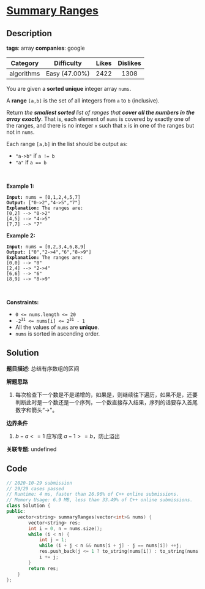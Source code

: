 # [Summary Ranges](https://leetcode.com/problems/summary-ranges/description/)

## Description

**tags**: array
**companies**: google

|  Category  |  Difficulty   | Likes | Dislikes |
| :--------: | :-----------: | :---: | :------: |
| algorithms | Easy (47.00%) | 2422  |   1308   |

<p>You are given a <strong>sorted unique</strong> integer array <code>nums</code>.</p>

<p>A <strong>range</strong> <code>[a,b]</code> is the set of all integers from <code>a</code> to <code>b</code> (inclusive).</p>

<p>Return <em>the <strong>smallest sorted</strong> list of ranges that <strong>cover all the numbers in the array exactly</strong></em>. That is, each element of <code>nums</code> is covered by exactly one of the ranges, and there is no integer <code>x</code> such that <code>x</code> is in one of the ranges but not in <code>nums</code>.</p>

<p>Each range <code>[a,b]</code> in the list should be output as:</p>

<ul>
  <li><code>&quot;a-&gt;b&quot;</code> if <code>a != b</code></li>
  <li><code>&quot;a&quot;</code> if <code>a == b</code></li>
</ul>

<p>&nbsp;</p>
<p><strong class="example">Example 1:</strong></p>

<pre><code><strong>Input:</strong> nums = [0,1,2,4,5,7]
<strong>Output:</strong> [&quot;0-&gt;2&quot;,&quot;4-&gt;5&quot;,&quot;7&quot;]
<strong>Explanation:</strong> The ranges are:
[0,2] --&gt; &quot;0-&gt;2&quot;
[4,5] --&gt; &quot;4-&gt;5&quot;
[7,7] --&gt; &quot;7&quot;</code></pre>

<p><strong class="example">Example 2:</strong></p>

<pre><code><strong>Input:</strong> nums = [0,2,3,4,6,8,9]
<strong>Output:</strong> [&quot;0&quot;,&quot;2-&gt;4&quot;,&quot;6&quot;,&quot;8-&gt;9&quot;]
<strong>Explanation:</strong> The ranges are:
[0,0] --&gt; &quot;0&quot;
[2,4] --&gt; &quot;2-&gt;4&quot;
[6,6] --&gt; &quot;6&quot;
[8,9] --&gt; &quot;8-&gt;9&quot;</code></pre>

<p>&nbsp;</p>
<p><strong>Constraints:</strong></p>

<ul>
  <li><code>0 &lt;= nums.length &lt;= 20</code></li>
  <li><code>-2<sup>31</sup> &lt;= nums[i] &lt;= 2<sup>31</sup> - 1</code></li>
  <li>All the values of <code>nums</code> are <strong>unique</strong>.</li>
  <li><code>nums</code> is sorted in ascending order.</li>
</ul>



## Solution

**题目描述**: 总结有序数组的区间

**解题思路**

1. 每次检查下一个数是不是递增的，如果是，则继续往下遍历，如果不是，还要判断此时是一个数还是一个序列，一个数直接存入结果，序列的话要存入首尾数字和箭头“->"。

**边界条件**

1. $b - a <= 1$ 应写成 $a - 1 >= b$，防止溢出

**关联专题**: undefined

## Code

```cpp
// 2020-10-29 submission
// 29/29 cases passed
// Runtime: 4 ms, faster than 26.96% of C++ online submissions.
// Memory Usage: 6.9 MB, less than 33.49% of C++ online submissions.
class Solution {
public:
    vector<string> summaryRanges(vector<int>& nums) {
        vector<string> res;
        int i = 0, n = nums.size();
        while (i < n) {
            int j = 1;
            while (i + j < n && nums[i + j] - j == nums[i]) ++j;
            res.push_back(j <= 1 ? to_string(nums[i]) : to_string(nums[i]) + "->" + to_string(nums[i + j - 1]));
            i += j;
        }
        return res;
    }
};
```
